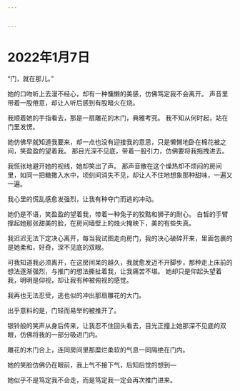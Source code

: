 ```yaml
---


---
```


<h1 id="年1月7日">2022年1月7日</h1>
<p>“门，就在那儿。”</p>
<p>她的口吻听上去漫不经心，却有一种慵懒的美感，仿佛笃定我不会离开。 声音里带着一股倦意，却让人听后感到有股暗火在烧。</p>
<p>我顺着她的手指看去，那是一扇雕花的木门，典雅考究。 我不知从何时起，站在门里发愣。</p>
<p>她仿佛早就知道我要来，却一点也没有迎接我的意思，只是懒懒地卧在棉花被之间，笑盈盈的望着我。 那目光深不见底，带着一股引力，仿佛要将我拖拽进去。</p>
<p>我慌张地避开她的视线，她却笑出了声。 那声音散在这个燥热却不烦闷的房间里，如同一把糖撒入水中，顷刻间消失不见，却让人不住地想象那种甜味，一遍又一遍。</p>
<p>我心里的慌乱感愈发强烈，让我有种夺门而逃的冲动。</p>
<p>她仍是不语，笑盈盈的望着我，带着一种兔子的狡黠和狮子的耐心。 白皙的手臂撑起她那张甜美的脸，在房间墙壁上的烛火掩映下，美的有些失真。</p>
<p>我迟迟无法下定决心离开，每当我试图走向房门，我的决心破碎开来，里面包裹的是她柔和，好奇，深不见底的双眼。</p>
<p>可我知道我必须离开，在这房间呆的越久，我就愈发迈不开脚步，那种走上床前的想法逐渐强烈，与推门的想法撕扯着我，让我痛苦不堪。 她却只是仰起头望着我，明明是仰视，却让我有种被俯视的感觉。</p>
<p>我再也无法忍受，逃也似的冲出那扇雕花的大门。</p>
<p>出乎意料的是，门轻而易举的被推开了。</p>
<p>银铃般的笑声从身后传来，让我忍不住回头看去，目光正撞上她那深不见底的双眼，仿佛将我的一部分吸进门内。</p>
<p>雕花的木门合上，连同房间里那糜烂柔软的气息一同隔绝在门内。</p>
<p>她的笑脸仿佛仍在眼前，我上气不接下气，后知后觉的想到—</p>
<p>她似乎不是笃定我不会走，而是笃定我一定会再次推门进来。</p>

